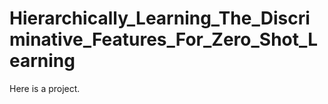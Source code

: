 

<!--
 * @Author: Kitiro
 * @Date: 2020-11-04 22:27:56
 * @LastEditTime: 2020-11-04 22:27:56
 * @LastEditors: Kitiro
 * @Description: 
 * @FilePath: /zzc/exp/Hierarchically_Learning_The_Discriminative_Features_For_Zero_Shot_Learning/README.md
-->
# Hierarchically_Learning_The_Discriminative_Features_For_Zero_Shot_Learning

Here is a project.

